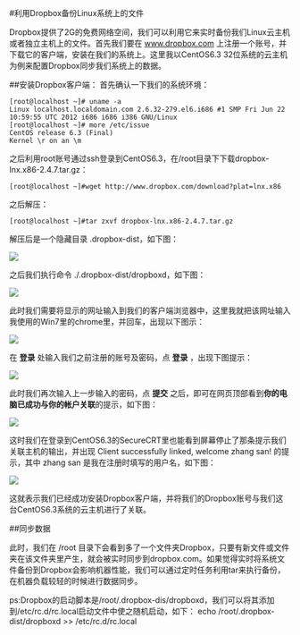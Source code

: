 <!-- --- tag: 独立服务器 云主机 backup dropbox Linux -->
#利用Dropbox备份Linux系统上的文件

Dropbox提供了2G的免费网络空间，我们可以利用它来实时备份我们Linux云主机或者独立主机上的文件。首先我们要在 www.dropbox.com 上注册一个账号，并下载它的客户端，安装在我们的系统上。这里我以CentOS6.3 32位系统的云主机为例来配置Dropbox同步我们系统上的数据。

##安装Dropbox客户端：
首先确认一下我们的系统环境：

    [root@localhost ~]# uname -a 
    Linux localhost.localdomain.com 2.6.32-279.el6.i686 #1 SMP Fri Jun 22 10:59:55 UTC 2012 i686 i686 i386 GNU/Linux 
    [root@localhost ~]# more /etc/issue  
    CentOS release 6.3 (Final)  
    Kernel \r on an \m   

之后利用root账号通过ssh登录到CentOS6.3，在/root目录下下载dropbox-lnx.x86-2.4.7.tar.gz：
 
    [root@localhost ~]#wget http://www.dropbox.com/download?plat=lnx.x86 
    
之后解压： 

    [root@localhost ~]#tar zxvf dropbox-lnx.x86-2.4.7.tar.gz 
解压后是一个隐藏目录 .dropbox-dist，如下图： 

![](http://kb.51hosting.com/_media/kb/linux01.png) 

之后我们执行命令 ./.dropbox-dist/dropboxd，如下图： 

![](http://kb.51hosting.com/_media/kb/linux02.png) 

此时我们需要将显示的网址输入到我们的客户端浏览器中，这里我就把该网址输入我使用的Win7里的chrome里，并回车，出现以下图示： 

![](http://kb.51hosting.com/_media/kb/linux03.png) 

在 **登录** 处输入我们之前注册的账号及密码，点 **登录** ，出现下图提示： 

![](http://kb.51hosting.com/_media/kb/linux04.png) 

此时我们再次输入上一步输入的密码，点 **提交** 之后，即可在网页顶部看到**你的电脑已成功与你的帐户关联**的提示，如下图： 

![](http://kb.51hosting.com/_media/kb/linux05.png)

这时我们在登录到CentOS6.3的SecureCRT里也能看到屏幕停止了那条提示我们关联主机的输出，并出现 Client successfully linked,  welcome zhang san! 的提示，其中 zhang san 是我在注册时填写的用户名，如下图： 

![](http://kb.51hosting.com/_media/kb/linux06.png) 

这就表示我们已经成功安装Dropbox客户端，并将我们的Dropbox账号与我们这台CentOS6.3系统的云主机进行了关联。

##同步数据

此时，我们在 /root 目录下会看到多了一个文件夹Dropbox，只要有新文件或文件夹在该文件夹里产生，就会被实时同步到dropbox.com。如果觉得实时将系统文件备份到Dropbox会影响机器性能，我们可以通过定时任务利用tar来执行备份，在机器负载较轻的时候进行数据同步。

ps:Dropbox的启动脚本是/root/.dropbox-dis/dropboxd，我们可以将其添加到/etc/rc.d/rc.local启动文件中使之随机启动，如下：
echo /root/.dropbox-dist/dropboxd >> /etc/rc.d/rc.local
